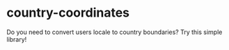 country-coordinates
===================

Do you need to convert users locale to country boundaries? Try this simple library!

